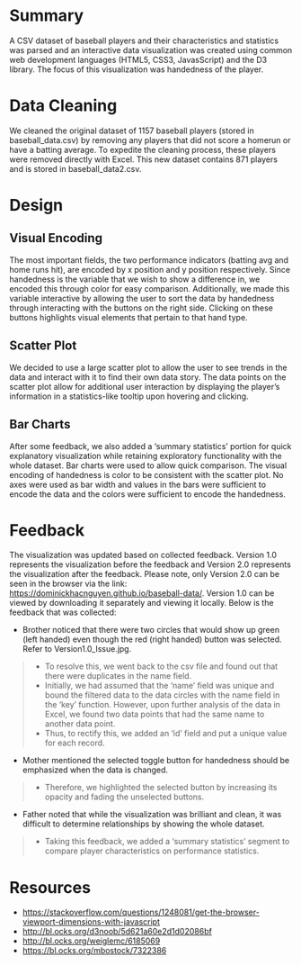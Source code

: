 # Summary
A CSV dataset of baseball players and their characteristics and statistics was parsed and an interactive data visualization was created using common web development languages (HTML5, CSS3, JavasScript) and the D3 library. The focus of this visualization was handedness of the player.
# Data Cleaning
We cleaned the original dataset of 1157 baseball players (stored in baseball_data.csv) by removing any players that did not score a homerun or have a batting average. To expedite the cleaning process, these players were removed directly with Excel. This new dataset contains 871 players and is stored in baseball_data2.csv.
# Design
## Visual Encoding
The most important fields, the two performance indicators (batting avg and home runs hit), are encoded by x position and y position respectively. Since handedness is the variable that we wish to show a difference in, we encoded this through color for easy comparison. Additionally, we made this variable interactive by allowing the user to sort the data by handedness through interacting with the buttons on the right side. Clicking on these buttons highlights visual elements that pertain to that hand type.
## Scatter Plot
We decided to use a large scatter plot to allow the user to see trends in the data and interact with it to find their own data story. The data points on the scatter plot allow for additional user interaction by displaying the player’s information in a statistics-like tooltip upon hovering and clicking.
## Bar Charts
After some feedback, we also added a ‘summary statistics’ portion for quick explanatory visualization while retaining exploratory functionality with the whole dataset. Bar charts were used to allow quick comparison. The visual encoding of handedness is color to be consistent with the scatter plot. No axes were used as bar width and values in the bars were sufficient to encode the data and the colors were sufficient to encode the handedness.
# Feedback
The visualization was updated based on collected feedback. Version 1.0 represents the visualization before the feedback and Version 2.0 represents the visualization after the feedback. 
Please note, only Version 2.0 can be seen in the browser via the link: https://dominickhacnguyen.github.io/baseball-data/. Version 1.0 can be viewed by downloading it separately and viewing it locally. 
Below is the feedback that was collected:
-	Brother noticed that there were two circles that would show up green (left handed) even though the red (right handed) button was selected. Refer to Version1.0_Issue.jpg.
> - To resolve this, we went back to the csv file and found out that there were duplicates in the name field. 
> -	Initially, we had assumed that the ‘name’ field was unique and bound the filtered data to the data circles with the name field in the ‘key’ function. However, upon further analysis of the data in Excel, we found two data points that had the same name to another data point. 
> -	Thus, to rectify this, we added an ‘id’ field and put a unique value for each record.
-	Mother mentioned the selected toggle button for handedness should be emphasized when the data is changed. 
> -	Therefore, we highlighted the selected button by increasing its opacity and fading the unselected buttons. 
-	Father noted that while the visualization was brilliant and clean, it was difficult to determine relationships by showing the whole dataset. 
> -	Taking this feedback, we added a ‘summary statistics’ segment to compare player characteristics on performance statistics.
# Resources
- https://stackoverflow.com/questions/1248081/get-the-browser-viewport-dimensions-with-javascript
- http://bl.ocks.org/d3noob/5d621a60e2d1d02086bf
- http://bl.ocks.org/weiglemc/6185069 
- https://bl.ocks.org/mbostock/7322386 
